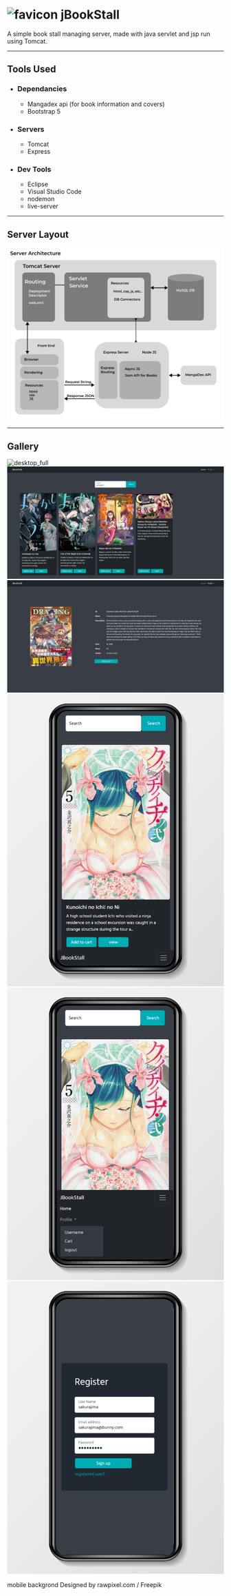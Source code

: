 # ![favicon](./images/favicon.ico) jBookStall

A simple book stall managing server, made with java servlet and jsp run using Tomcat.

___
## Tools Used
* ### Dependancies
  * Mangadex api  (for book information and covers)
  * Bootstrap 5
* ### Servers
  * Tomcat
  * Express 

* ### Dev Tools
  * Eclipse
  * Visual Studio Code
  * nodemon
  * live-server
___
## Server Layout

![Architecture](./images/Architecture.png)
___
## Gallery

![desktop_full](./images/home_full_view.png)
![desktop_home](./images/home_short_view.png)
![desktop_book](./images/book_full_view.png)
![mobile_img_home](./images/mobile_img_1.png)
![mobile_img_home](./images/mobile_img_2.png)
![mobile_img_home](./images/mobile_img_3.png)

mobile backgrond Designed by rawpixel.com / Freepik
